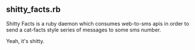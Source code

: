 shitty_facts.rb
----------------

Shitty Facts is a ruby daemon which consumes web-to-sms apis in order to send a cat-facts style series
of messages to some sms number.

Yeah, it's shitty.